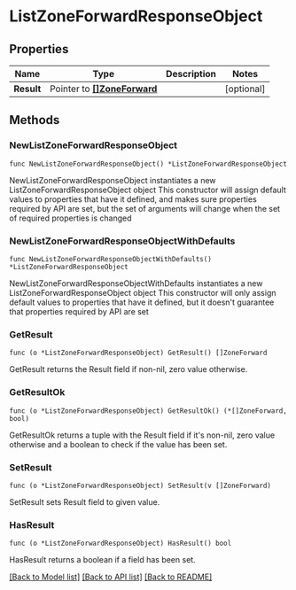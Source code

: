 # ListZoneForwardResponseObject

## Properties

Name | Type | Description | Notes
------------ | ------------- | ------------- | -------------
**Result** | Pointer to [**[]ZoneForward**](ZoneForward.md) |  | [optional] 

## Methods

### NewListZoneForwardResponseObject

`func NewListZoneForwardResponseObject() *ListZoneForwardResponseObject`

NewListZoneForwardResponseObject instantiates a new ListZoneForwardResponseObject object
This constructor will assign default values to properties that have it defined,
and makes sure properties required by API are set, but the set of arguments
will change when the set of required properties is changed

### NewListZoneForwardResponseObjectWithDefaults

`func NewListZoneForwardResponseObjectWithDefaults() *ListZoneForwardResponseObject`

NewListZoneForwardResponseObjectWithDefaults instantiates a new ListZoneForwardResponseObject object
This constructor will only assign default values to properties that have it defined,
but it doesn't guarantee that properties required by API are set

### GetResult

`func (o *ListZoneForwardResponseObject) GetResult() []ZoneForward`

GetResult returns the Result field if non-nil, zero value otherwise.

### GetResultOk

`func (o *ListZoneForwardResponseObject) GetResultOk() (*[]ZoneForward, bool)`

GetResultOk returns a tuple with the Result field if it's non-nil, zero value otherwise
and a boolean to check if the value has been set.

### SetResult

`func (o *ListZoneForwardResponseObject) SetResult(v []ZoneForward)`

SetResult sets Result field to given value.

### HasResult

`func (o *ListZoneForwardResponseObject) HasResult() bool`

HasResult returns a boolean if a field has been set.


[[Back to Model list]](../README.md#documentation-for-models) [[Back to API list]](../README.md#documentation-for-api-endpoints) [[Back to README]](../README.md)


